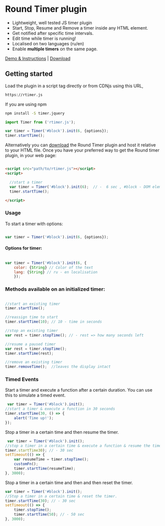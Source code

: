 # Round Timer plugin

- Lightweight, well tested JS timer plugin
- Start, Stop, Resume and Remove a timer inside any HTML element.
- Get notified after specific time intervals.
- Edit time while timer is running!
- Localised on two languages (ru/en)
- Enable __multiple timers__ on the same page.

[Demo & Instructions][demo] | [Download][min]

[demo]: http://
[min]: http://

## Getting started

Load the plugin in a script tag directly  or from CDNjs using this URL,

```html
https://rtimer.js
```

If you are using npm

```bash
npm install -S timer.jquery
```

```javascript
import Timer from ('rtimer.js');

var timer = Timer('#block').init(6, {options});
timer.startTime();

```

Alternatively you can [download][min] the Round Timer plugin and host it relative to your HTML file. Once you have your preferred way to get the Round timer plugin, in your web page:

```html

<script src="path/to/rtimer.js"></script>
<script>

  //start a timer
  var timer = Timer('#block').init(6);  // -  6 sec , #block - DOM element id's
  timer.startTime();

</script>

```

### Usage

To start a timer with options:

```javascript

var timer = Timer('#block').init(6, {options});

```

#### Options for timer:

```javascript

var timer = Timer('#block').init(6, {
    color: {String} // Color of the text
    lang: {String} // ru - en localisation
    });

```

### Methods available on an initialized timer:

```javascript

//start an existing timer
timer.startTime();

//reassign time to start
timer.startTime(10); // 10 - time in seconds

//stop an existing timer
var rest = timer.stopTime(); // - rest => how many seconds left

//resume a paused timer
var rest = timer.stopTime();
timer.startTime(rest);

//remove an existing timer
timer.removeTime();  //leaves the display intact

```


### Timed Events

Start a timer and execute a function after a certain duration. You can use this to simulate a timed event.

```javascript
 var timer = Timer('#block').init();
//start a timer & execute a function in 30 seconds
timer.startTime(30, () => {
    alert('Time up!');
});

```

Stop a timer in a certain time and then resume the timer.

```javascript
 var timer = Timer('#block').init();
//stop a timer in a certain time & execute a function & resume the timer
timer.startTime30); // - 30 sec
setTimeout(() => {
    var resumeTime = timer.stopTime();
    customFn();
    timer.startTime(resumeTime);
}, 3000);

```

Stop a timer in a certain time and then and then reset the timer.

```javascript
var timer = Timer('#block').init();
//Stop a timer in a certain time & reset the timer.
timer.startTime(30); // - 30 sec
setTimeout(() => {
    timer.stopTime();
    timer.startTime(50); // - 50 sec
}, 3000);

```

